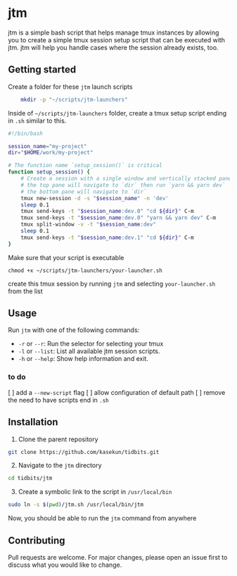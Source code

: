 # jtm

jtm is a simple bash script that helps manage tmux instances by allowing you to create a simple
tmux session setup script that can be executed with jtm. 
jtm will help you handle cases where the session already exists, too.

## Getting started

Create a folder for these `jtm` launch scripts
```sh
    mkdir -p "~/scripts/jtm-launchers"
```

Inside of `~/scripts/jtm-launchers` folder, create a tmux setup script ending in `.sh` similar to this.

```sh
#!/bin/bash

session_name="my-project"
dir="$HOME/work/my-project"

# The function name `setup_session()` is critical
function setup_session() {
    # Create a session with a single window and vertically stacked panes
    # the top pane will navigate to `dir` then run `yarn && yarn dev`
    # the bottom pane will navigate to `dir`
    tmux new-session -d -s "$session_name" -n 'dev'
    sleep 0.1
    tmux send-keys -t "$session_name:dev.0" "cd ${dir}" C-m
    tmux send-keys -t "$session_name:dev.0" "yarn && yarn dev" C-m
    tmux split-window -v -t "$session_name:dev"
    sleep 0.1
    tmux send-keys -t "$session_name:dev.1" "cd ${dir}" C-m
}
```

Make sure that your script is executable 

`chmod +x ~/scripts/jtm-launchers/your-launcher.sh`

create this tmux session by running `jtm` and selecting `your-launcher.sh` from the list

## Usage

Run `jtm` with one of the following commands:

- `-r` or `--r`: Run the selector for selecting your tmux
- `-l` or `--list`: List all available jtm session scripts.
- `-h` or `--help`: Show help information and exit.

### to do

 [ ] add a `--new-script` flag
 [ ] allow configuration of default path
 [ ] remove the need to have scripts end in `.sh`

## Installation

1. Clone the parent repository
```bash
git clone https://github.com/kasekun/tidbits.git
```

2. Navigate to the `jtm` directory
```bash
cd tidbits/jtm
```

3. Create a symbolic link to the script in `/usr/local/bin`
```bash
sudo ln -s $(pwd)/jtm.sh /usr/local/bin/jtm
```

Now, you should be able to run the `jtm` command from anywhere

## Contributing

Pull requests are welcome. For major changes, please open an issue first to discuss what you would like to change.
